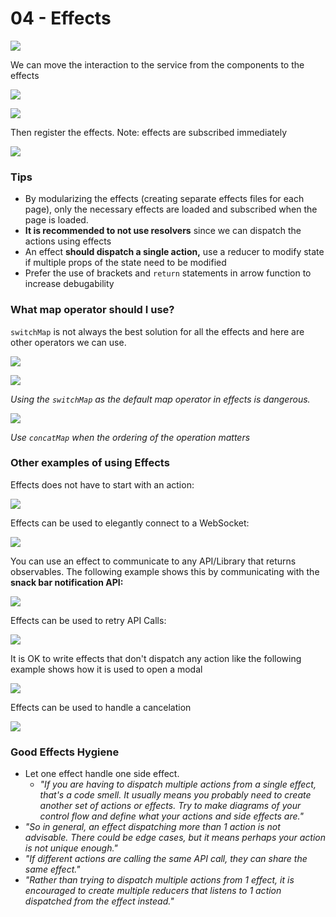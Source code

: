 # 04 - Effects

![](../.gitbook/assets/image%20%2888%29.png)

We can move the interaction to the service from the components to the effects

![](../.gitbook/assets/image%20%284%29.png)

![](../.gitbook/assets/image%20%2811%29.png)

Then register the effects. Note: effects are subscribed immediately

![](../.gitbook/assets/image%20%2829%29.png)

### Tips

* By modularizing the effects \(creating separate effects files for each page\), only the necessary effects are loaded and subscribed when the page is loaded.
* **It is recommended to not use resolvers** since we can dispatch the actions using effects
* An effect **should dispatch a single action,** use a reducer to modify state if multiple props of the state need to be modified
* Prefer the use of brackets and `return` statements in arrow function to increase debugability

### What map operator should I use?

`switchMap` is not always the best solution for all the effects and here are other operators we can use.

![](../.gitbook/assets/image-effects5.png)

![](../.gitbook/assets/image-effects6.png)

_Using the `switchMap` as the default map operator in effects is dangerous._

![](../.gitbook/assets/image-effects7.png)

_Use `concatMap` when the ordering of the operation matters_

### Other examples of using Effects

Effects does not have to start with an action:

![](../.gitbook/assets/image%20%2863%29.png)

Effects can be used to elegantly connect to a WebSocket:

![](../.gitbook/assets/image%20%2849%29.png)

You can use an effect to communicate to any API/Library that returns observables. The following example shows this by communicating with the **snack bar notification API:**

![](../.gitbook/assets/image%20%2818%29.png)

Effects can be used to retry API Calls:

![](../.gitbook/assets/image%20%2813%29.png)

It is OK to write effects that don't dispatch any action like the following example shows how it is used to open a modal

![](../.gitbook/assets/image%20%2886%29.png)

Effects can be used to handle a cancelation

![](../.gitbook/assets/image%20%2830%29.png)

### Good Effects Hygiene

* Let one effect handle one side effect.
  * _"If you are having to dispatch multiple actions from a single effect, that's a code smell. It usually means you probably need to create another set of actions or effects. Try to make diagrams of your control flow and define what your actions and side effects are."_
* _"So in general, an effect dispatching more than 1 action is not advisable. There could be edge cases, but it means perhaps your action is not unique enough."_
* _"If different actions are calling the same API call, they can share the same effect."_
* _"Rather than trying to dispatch multiple actions from 1 effect, it is encouraged to create multiple reducers that listens to 1 action dispatched from the effect instead."_

